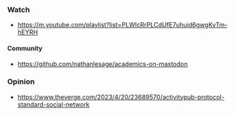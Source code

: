 ### Watch 

- https://m.youtube.com/playlist?list=PLWIcRrPLCdUfE7uhuid6gwgKvTm-hEYRH

#### Community 

- https://github.com/nathanlesage/academics-on-mastodon


### Opinion 

- https://www.theverge.com/2023/4/20/23689570/activitypub-protocol-standard-social-network